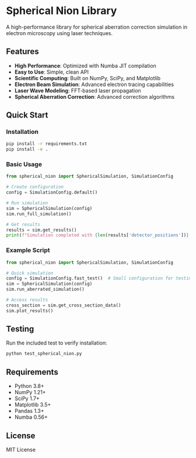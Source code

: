 # Spherical Nion Library

A high-performance library for spherical aberration correction simulation in electron microscopy using laser techniques.

## Features

- **High Performance**: Optimized with Numba JIT compilation
- **Easy to Use**: Simple, clean API
- **Scientific Computing**: Built on NumPy, SciPy, and Matplotlib
- **Electron Beam Simulation**: Advanced electron tracing capabilities
- **Laser Wave Modeling**: FFT-based laser propagation
- **Spherical Aberration Correction**: Advanced correction algorithms

## Quick Start

### Installation

```bash
pip install -r requirements.txt
pip install -e .
```

### Basic Usage

```python
from spherical_nion import SphericalSimulation, SimulationConfig

# Create configuration
config = SimulationConfig.default()

# Run simulation
sim = SphericalSimulation(config)
sim.run_full_simulation()

# Get results
results = sim.get_results()
print(f"Simulation completed with {len(results['detector_positions'])} electrons")
```

### Example Script

```python
from spherical_nion import SphericalSimulation, SimulationConfig

# Quick simulation
config = SimulationConfig.fast_test()  # Small configuration for testing
sim = SphericalSimulation(config)
sim.run_aberrated_simulation()

# Access results
cross_section = sim.get_cross_section_data()
sim.plot_results()
```

## Testing

Run the included test to verify installation:

```bash
python test_spherical_nion.py
```

## Requirements

- Python 3.8+
- NumPy 1.21+
- SciPy 1.7+
- Matplotlib 3.5+
- Pandas 1.3+
- Numba 0.56+

## License

MIT License
